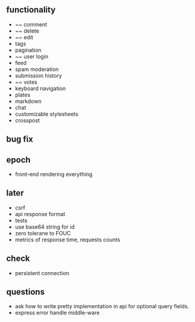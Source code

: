 ## functionality

* ~~ comment
* ~~ delete
* ~~ edit
* tags
* pagination
* ~~ user login
* feed
* spam moderation
* submission history
* ~~ votes
* keyboard navigation
* plates
* markdown
* chat
* customizable stylesheets
* crosspost

## bug fix

## epoch
* front-end rendering everything

## later
* csrf
* api response format
* tests
* use base64 string for id
* zero tolerane to FOUC
* metrics of response time, requests counts

## check
* persistent connection

## questions
* ask how to write pretty implementation in api for optional query fields.
* express error handle middle-ware

